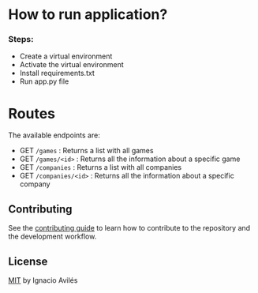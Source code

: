 # How to run application?

### Steps:

- Create a virtual environment
- Activate the virtual environment
- Install requirements.txt
- Run app.py file

# Routes

The available endpoints are:

- GET `/games` : Returns a list with all games
- GET `/games/<id>` : Returns all the information about a specific game
- GET `/companies` : Returns a list with all companies
- GET `/companies/<id>` : Returns all the information about a specific company

## Contributing

See the [contributing guide](https://github.com/avilesxd/api-flask/blob/main/CONTRIBUTING.md) to learn how to contribute to the repository and the development workflow.

## License

[MIT](https://github.com/avilesxd/api-flask/blob/main/LICENSE) by Ignacio Avilés
